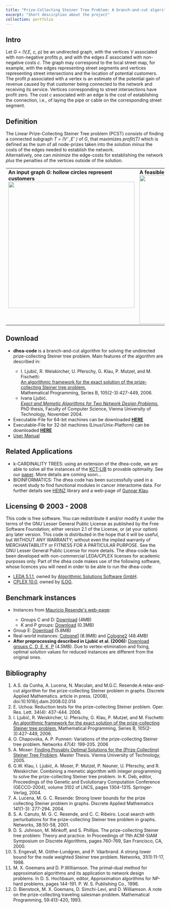 ```yaml
---
title: "Prize-Collecting Steiner Tree Problem: A branch-and-cut algorithm (DHEA)"
excerpt: "Short descirption about the project"
collection: portfolio
---
```


## Intro

Let <em>G = (V,E, c, p) </em> be an undirected graph, with the vertices <em>V</em> associated with non-negative profits <em>p</em>, and with the edges <em>E</em> associated with non-negative costs <em>c</em>. The graph may correspond to the local street map, for example, with the edges representing street segments and vertices representing street intersections and the location of potential customers. The profit <em>p</em> associated with a vertex is an estimate of the potential gain of revenue caused by that customer being connected to the network and receiving its service. Vertices corresponding to street intersections have profit zero. The cost <em>c</em> associated with an edge is the cost of establishing the connection, i.e., of laying the pipe or cable on the corresponding street segment.

## Definition

<td> 
    The Linear Prize-Collecting Steiner Tree problem (PCST) consists of finding a connected subgraph <em>T = (V' ,E' )</em> of <em>G</em>, that maximizes <em>profit(T)</em> which is defined as the sum of all node-prizes taken into the solution <em>minus</em> the costs of the edges needed to establish the network.
    <br>
    Alternatively, one can <em> minimize</em> the edge-costs for establishing the network <em> plus </em> the penalties of the vertices outside of the solution.
</td>

<table cellspacing=10 cellpadding=1>
<tr>
<td valign=top> 
    <b> An input graph  <em>G</em>: hollow circles represent customers</b>
    <img src="{{site.url}}/images/pcstp/example1.jpg" height=400>
</td>

<td valign=top> 
    <b> A feasible but not optimal PCST solution  </b>
    <img src="{{site.url}}/images/pcstp/example2.jpg" height=470>
</td>
</tr>
</table>

## Download

<td>
    <ul>
        <li> <b> dhea-code</b> is a branch-and-cut algorithm for solving the undirected prize-collecting Steiner tree problem. Main features of the algorithm are described in:</li>
            <ul>
                <li> I. Ljubić, R. Weiskircher, U. Pferschy, G. Klau, P. Mutzel, and M. Fischetti:<br><a href="http://www.ads.tuwien.ac.at/publications/bib/pdf/MPB_PCSTP.pdf">An algorithmic framework for the exact solution of the prize-collecting Steiner tree problem.</a> <br> Mathematical Programming, Series B, 105(2-3):427-449, 2006. </li>
                <li> Ivana Ljubić.<br><em> <a href="http://www.ads.tuwien.ac.at/publications/bib/pdf/ljubicPhD.pdf"> Exact and Memetic Algorithms for Two Network Design Problems.</a></em><br>PhD thesis, Faculty of Computer Science, Vienna University of Technology, November 2004.</li>
            </ul>
        <!--                If you find dhea-code useful for your own research, please cite these publications. -->
        <li> Executable-File for 64-bit machines can be downloaded <font color=red> <b> <a href="{{site.url}}/docs/pcstp/64bit/dhea">HERE</a></b></font></li>
        <li> Executable-File for 32-bit machines (Linux/Unix-Platform) can be downloaded <font color=red> <b> <a href="{{site.url}}/docs/pcstp/32bit/dhea">HERE</a></b></font></li>
        <li> <a href="{{site.url}}/docs/pcstp/dhea-Manual.pdf">User Manual</a></li>
    </ul>
</td>

## Related Applications

<td>
    <ul> 
        <li> k-CARDINALITY TREES: using an extension of the dhea-code, we are able to solve all the instances of the <a href="http://iridia.ulb.ac.be/~cblum/kctlib/bestknown/index.html">KCT-LIB</a> to provable optimality. See our <a href="http://homepage.univie.ac.at/ivana.ljubic/research/publications/kcard.pdf">paper</a>. More details are coming soon...</li>
        <li> BIOINFORMATICS: The dhea code has been successfully used in a recent study to find functional modules in cancer interactome data. For further details see <a href="https://www.mi.fu-berlin.de/w/LiSA/Heinz">HEINZ</a> library and a web-page of <a href="http://page.mi.fu-berlin.de/gunnar/">Gunnar Klau</a>.</li>
    </ul>
</td>

## Licensing © 2003 - 2008

<td>
    This code is free software. You can redistribute it and/or modify it under the terms of the GNU Lesser General Public License as published by the Free Software Foundation; either version 2.1 of the License, or (at your option) any later version. This code is distributed in the hope that it will be useful, but WITHOUT ANY WARRANTY; without even the implied warranty of MERCHANTABILITY or FITNESS FOR A PARTICULAR PURPOSE. See the GNU Lesser General Public License for more details. The dhea-code has been developed with non-commercial LEDA/CPLEX licenses for academic purposes only. Part of the dhea code makes use of the following software, whose licences you will need in order to be able to run the dhea-code:
    <ul> 
        <li> <a href="http://www.algorithmic-solutions.com/leda/index.htm">LEDA 5.1.1</a>, owned by <a href="http://www.algorithmic-solutions.com/">Algorithmic Solutions Software GmbH</a>.</li>
        <!-- may not be used by companies or other commercial users, and it may be used for academic purposes only! -->
        <li> <a href="http://www.ilog.com/products/cplex/">CPLEX 10.0</a>, owned by <a href="http://www.ilog.com">ILOG</a>.</li>
    </ul>
</td>

## Benchmark instances

<td>
    <ul>
        <li> Instances from <a href="http://www.research.att.com/~mgcr/data/index.html"> Mauricio Resende's web-page</a>:</li>
        <ul>
            <li> Groups C and D: <a href="{{site.url}}/docs/pcstp/instances/SteinCD.tgz">Download</a> (4MB)</li>
            <li> K and P groups: <a href="{{site.url}}/docs/pcstp/instances/KP.zip"> Download</a> (0.3MB)</li>
        </ul>
        <li> Group E: <a href="{{site.url}}/docs/pcstp/instances/E.tgz"> Download</a> (5.8MB)</li>
        <li> Real-world instances: <a href="{{site.url}}/docs/pcstp/instances/Cologne1.zip"> Cologne1</a> (8.9MB) and <a href="{{site.url}}/docs/pcstp/instances/Cologne2.zip"> Cologne2</a> (48.4MB)</li>
        <li> <b> After preprocessing described in Ljubić et al. (2006): </b> <a href="{{site.url}}/docs/pcstp/instances/ReducedCDEKP.zip"> Download groups C, D, E, K, P</a> (4.5MB). Due to vertex-elimination and fixing, optimal solution values for reduced instances are different from the original ones.</li>
    </ul>
</td>

## Bibliography

<td>
    <ol>
        <li> A.S. da Cunha, A. Lucena, N. Maculan, and M.G.C. Resende:A relax-and-cut algorithm for the prize-collecting Steiner problem in graphs. Discrete Applied Mathematics. article in press. (2008), doi:10.1016/j.dam.2008.02.014</li>
        <li> E. Uchoa: Reduction tests for the prize-collecting Steiner problem. Oper. Res. Lett. 34(4): 437-444. 2006.</li>
        <li> I. Ljubić, R. Weiskircher, U. Pferschy, G. Klau, P. Mutzel, and M. Fischetti: <a href="http://www.ads.tuwien.ac.at/publications/bib/pdf/MPB_PCSTP.pdf">An algorithmic framework for the exact solution of the prize-collecting Steiner tree problem.</a> Mathematical Programming, Series B, 105(2-3):427-449, 2006.</li>
        <li> O. Chapovska, A. P. Punnen: Variations of the prize-collecting Steiner tree problem. Networks 47(4): 199-205. 2006</li>
        <li> A. Moser: <a href="http://www.ads.tuwien.ac.at/publications/bib/pdf/moser_05.pdf">Finding Provably Optimal Solutions for the (Prize Collecting) Steiner Tree Problem</a>. Master Thesis. Vienna University of Technology, 2005.</li>
        <li> G.W. Klau, I. Ljubić, A. Moser, P. Mutzel, P. Neuner, U. Pferschy, and R. Weiskircher. Combining a memetic algorithm with integer programming to solve the prize-collecting Steiner tree problem. In K. Deb, editor, Proceedings of the Genetic and Evolutionary Computation Conference (GECCO-2004), volume 3102 of LNCS, pages 1304-1315. Springer-Verlag, 2004.</li>
        <li> A. Lucena, M. G. C. Resende: Strong lower bounds for the prize collecting Steiner problem in graphs. Discrete Applied Mathematics 141(1-3): 277-294. 2004.</li>
        <li> S. A. Canuto, M. G. C. Resende, and C. C. Ribeiro. Local search with perturbations for the prize-collecting Steiner tree problem in graphs. Networks, 38:50-58, 2001.</li>
        <li> D. S. Johnson, M. Minkoff, and S. Phillips. The prize-collecting Steiner tree problem: Theory and practice. In Proceedings of 11th ACM-SIAM Symposium on Discrete Algorithms, pages 760-769, San Francisco, CA, 2000.</li>
        <li> S. Engevall, M. G&ouml;the-Lundgren, and P. V&auml;arbrand. A strong lower bound for the node weighted Steiner tree problem. Networks, 31(1):11-17, 1998.</li>
        <li> M. X. Goemans and D. P.Williamson. The primal-dual method for approximation algorithms and its application to network design problems. In D. S. Hochbaum, editor, Approximation algorithms for NP-hard problems, pages 144-191. P. W. S. Publishing Co., 1996.</li>
        <li> D. Bienstock, M. X. Goemans, D. Simchi-Levi, and D. Williamson. A note on the prize-collecting traveling salesman problem. Mathematical Programming, 59:413-420, 1993.</li>
    </ol>
</td>
